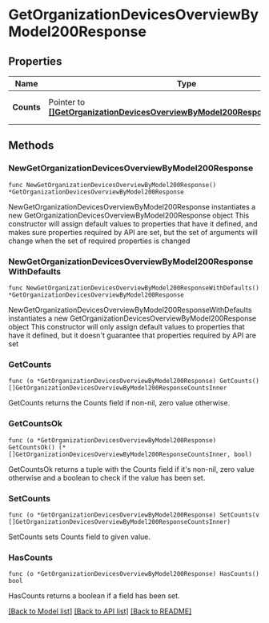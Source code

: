 # GetOrganizationDevicesOverviewByModel200Response

## Properties

Name | Type | Description | Notes
------------ | ------------- | ------------- | -------------
**Counts** | Pointer to [**[]GetOrganizationDevicesOverviewByModel200ResponseCountsInner**](GetOrganizationDevicesOverviewByModel200ResponseCountsInner.md) | Counts of devices per model | [optional] 

## Methods

### NewGetOrganizationDevicesOverviewByModel200Response

`func NewGetOrganizationDevicesOverviewByModel200Response() *GetOrganizationDevicesOverviewByModel200Response`

NewGetOrganizationDevicesOverviewByModel200Response instantiates a new GetOrganizationDevicesOverviewByModel200Response object
This constructor will assign default values to properties that have it defined,
and makes sure properties required by API are set, but the set of arguments
will change when the set of required properties is changed

### NewGetOrganizationDevicesOverviewByModel200ResponseWithDefaults

`func NewGetOrganizationDevicesOverviewByModel200ResponseWithDefaults() *GetOrganizationDevicesOverviewByModel200Response`

NewGetOrganizationDevicesOverviewByModel200ResponseWithDefaults instantiates a new GetOrganizationDevicesOverviewByModel200Response object
This constructor will only assign default values to properties that have it defined,
but it doesn't guarantee that properties required by API are set

### GetCounts

`func (o *GetOrganizationDevicesOverviewByModel200Response) GetCounts() []GetOrganizationDevicesOverviewByModel200ResponseCountsInner`

GetCounts returns the Counts field if non-nil, zero value otherwise.

### GetCountsOk

`func (o *GetOrganizationDevicesOverviewByModel200Response) GetCountsOk() (*[]GetOrganizationDevicesOverviewByModel200ResponseCountsInner, bool)`

GetCountsOk returns a tuple with the Counts field if it's non-nil, zero value otherwise
and a boolean to check if the value has been set.

### SetCounts

`func (o *GetOrganizationDevicesOverviewByModel200Response) SetCounts(v []GetOrganizationDevicesOverviewByModel200ResponseCountsInner)`

SetCounts sets Counts field to given value.

### HasCounts

`func (o *GetOrganizationDevicesOverviewByModel200Response) HasCounts() bool`

HasCounts returns a boolean if a field has been set.


[[Back to Model list]](../README.md#documentation-for-models) [[Back to API list]](../README.md#documentation-for-api-endpoints) [[Back to README]](../README.md)


